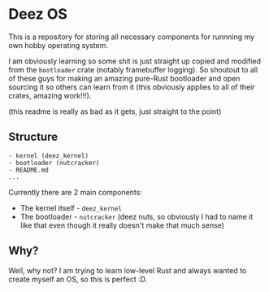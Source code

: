 # Deez OS

This is a repository for storing all necessary components for runnning my own hobby operating system.

I am obviously learning so some shit is just straight up copied and modified from the `bootloader` crate (notably framebuffer logging).
So shoutout to all of these guys for making an amazing pure-Rust bootloader and open sourcing it so others can learn from it
(this obviously applies to all of their crates, amazing work!!!).

(this readme is really as bad as it gets, just straight to the point)

## Structure

```
- kernel (deez_kernel)
- bootloader (nutcracker)
- README.md
...
```

Currently there are 2 main components:
-   The kernel itself - `deez_kernel`
-   The bootloader - `nutcracker` (deez nuts, so obviously I had to name it like that even though it really doesn't make that much sense)

## Why?

Well, why not? I am trying to learn low-level Rust and always wanted to create myself an OS, so this is perfect :D.


